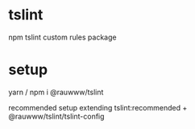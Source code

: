 # tslint

npm tslint custom rules package

# setup

yarn / npm i  @rauwww/tslint

recommended setup extending tslint:recommended + @rauwww/tslint/tslint-config
